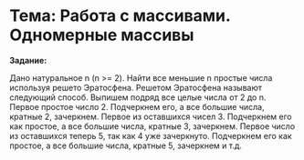 # Тема: Работа с массивами. Одномерные массивы

**Задание:**

Дано натуральное n (n >= 2). Найти все меньшие n простые числа используя решето Эратосфена. Решетом Эратосфена называют
следующий способ. Выпишем подряд все целые числа от 2 до n. Первое простое число 2. Подчеркнем его, а все большие числа,
кратные 2, зачеркнем. Первое из оставшихся чисел 3. Подчеркнем его как простое, а все большие числа, кратные 3,
зачеркнем. Первое число из оставшихся теперь 5, так как 4 уже зачеркнуто. Подчеркнем его как простое, а все большие
числа, кратные 5, зачеркнем и т.д.
